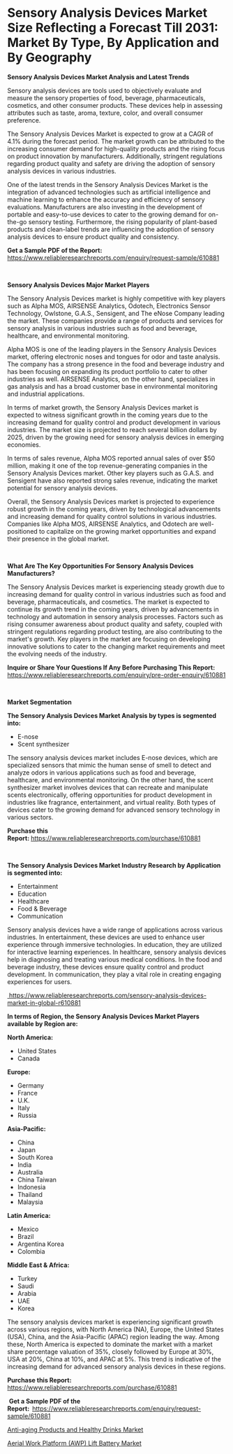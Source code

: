 <p><h1>Sensory Analysis Devices Market Size Reflecting a Forecast Till 2031: Market By Type, By Application and By Geography</h1></p><p><strong>Sensory Analysis Devices Market Analysis and Latest Trends</strong></p>
<p><p>Sensory analysis devices are tools used to objectively evaluate and measure the sensory properties of food, beverage, pharmaceuticals, cosmetics, and other consumer products. These devices help in assessing attributes such as taste, aroma, texture, color, and overall consumer preference.</p><p>The Sensory Analysis Devices Market is expected to grow at a CAGR of 4.1% during the forecast period. The market growth can be attributed to the increasing consumer demand for high-quality products and the rising focus on product innovation by manufacturers. Additionally, stringent regulations regarding product quality and safety are driving the adoption of sensory analysis devices in various industries.</p><p>One of the latest trends in the Sensory Analysis Devices Market is the integration of advanced technologies such as artificial intelligence and machine learning to enhance the accuracy and efficiency of sensory evaluations. Manufacturers are also investing in the development of portable and easy-to-use devices to cater to the growing demand for on-the-go sensory testing. Furthermore, the rising popularity of plant-based products and clean-label trends are influencing the adoption of sensory analysis devices to ensure product quality and consistency.</p></p>
<p><strong>Get a Sample PDF of the Report:&nbsp;</strong> <a href="https://www.reliableresearchreports.com/enquiry/request-sample/610881">https://www.reliableresearchreports.com/enquiry/request-sample/610881</a></p>
<p>&nbsp;</p>
<p><strong>Sensory Analysis Devices Major Market Players</strong></p>
<p><p>The Sensory Analysis Devices market is highly competitive with key players such as Alpha MOS, AIRSENSE Analytics, Odotech, Electronics Sensor Technology, Owlstone, G.A.S., Sensigent, and The eNose Company leading the market. These companies provide a range of products and services for sensory analysis in various industries such as food and beverage, healthcare, and environmental monitoring.</p><p>Alpha MOS is one of the leading players in the Sensory Analysis Devices market, offering electronic noses and tongues for odor and taste analysis. The company has a strong presence in the food and beverage industry and has been focusing on expanding its product portfolio to cater to other industries as well. AIRSENSE Analytics, on the other hand, specializes in gas analysis and has a broad customer base in environmental monitoring and industrial applications.</p><p>In terms of market growth, the Sensory Analysis Devices market is expected to witness significant growth in the coming years due to the increasing demand for quality control and product development in various industries. The market size is projected to reach several billion dollars by 2025, driven by the growing need for sensory analysis devices in emerging economies.</p><p>In terms of sales revenue, Alpha MOS reported annual sales of over $50 million, making it one of the top revenue-generating companies in the Sensory Analysis Devices market. Other key players such as G.A.S. and Sensigent have also reported strong sales revenue, indicating the market potential for sensory analysis devices.</p><p>Overall, the Sensory Analysis Devices market is projected to experience robust growth in the coming years, driven by technological advancements and increasing demand for quality control solutions in various industries. Companies like Alpha MOS, AIRSENSE Analytics, and Odotech are well-positioned to capitalize on the growing market opportunities and expand their presence in the global market.</p></p>
<p>&nbsp;</p>
<p><strong>What Are The Key Opportunities For Sensory Analysis Devices Manufacturers?</strong></p>
<p><p>The Sensory Analysis Devices market is experiencing steady growth due to increasing demand for quality control in various industries such as food and beverage, pharmaceuticals, and cosmetics. The market is expected to continue its growth trend in the coming years, driven by advancements in technology and automation in sensory analysis processes. Factors such as rising consumer awareness about product quality and safety, coupled with stringent regulations regarding product testing, are also contributing to the market's growth. Key players in the market are focusing on developing innovative solutions to cater to the changing market requirements and meet the evolving needs of the industry.</p></p>
<p><strong>Inquire or Share Your Questions If Any Before Purchasing This Report:</strong> <a href="https://www.reliableresearchreports.com/enquiry/pre-order-enquiry/610881">https://www.reliableresearchreports.com/enquiry/pre-order-enquiry/610881</a></p>
<p>&nbsp;</p>
<p><strong>Market Segmentation</strong></p>
<p><strong>The Sensory Analysis Devices Market Analysis by types is segmented into:</strong></p>
<p><ul><li>E-nose</li><li>Scent synthesizer</li></ul></p>
<p><p>The sensory analysis devices market includes E-nose devices, which are specialized sensors that mimic the human sense of smell to detect and analyze odors in various applications such as food and beverage, healthcare, and environmental monitoring. On the other hand, the scent synthesizer market involves devices that can recreate and manipulate scents electronically, offering opportunities for product development in industries like fragrance, entertainment, and virtual reality. Both types of devices cater to the growing demand for advanced sensory technology in various sectors.</p></p>
<p><strong>Purchase this Report:&nbsp;</strong><a href="https://www.reliableresearchreports.com/purchase/610881">https://www.reliableresearchreports.com/purchase/610881</a></p>
<p>&nbsp;</p>
<p><strong>The Sensory Analysis Devices Market Industry Research by Application is segmented into:</strong></p>
<p><ul><li>Entertainment</li><li>Education</li><li>Healthcare</li><li>Food & Beverage</li><li>Communication</li></ul></p>
<p><p>Sensory analysis devices have a wide range of applications across various industries. In entertainment, these devices are used to enhance user experience through immersive technologies. In education, they are utilized for interactive learning experiences. In healthcare, sensory analysis devices help in diagnosing and treating various medical conditions. In the food and beverage industry, these devices ensure quality control and product development. In communication, they play a vital role in creating engaging experiences for users.</p></p>
<p><a href="https://www.reliableresearchreports.com/sensory-analysis-devices-market-in-global-r610881">&nbsp;https://www.reliableresearchreports.com/sensory-analysis-devices-market-in-global-r610881</a></p>
<p><strong>In terms of Region, the Sensory Analysis Devices Market Players available by Region are:</strong></p>
<p>
    <p> <strong> North America: </strong>
        <ul>
            <li>United States</li>
            <li>Canada</li>
        </ul>
        </p> 
    <p> <strong> Europe: </strong>
        <ul>
            <li>Germany</li>
            <li>France</li>
            <li>U.K.</li>
            <li>Italy</li>
            <li>Russia</li>
        </ul>
        </p> 
    <p> <strong> Asia-Pacific: </strong>
        <ul>
            <li>China</li>
            <li>Japan</li>
            <li>South Korea</li>
            <li>India</li>
            <li>Australia</li>
            <li>China Taiwan</li>
            <li>Indonesia</li>
            <li>Thailand</li>
            <li>Malaysia</li>
        </ul>
        </p> 
    <p> <strong> Latin America: </strong>
        <ul>
            <li>Mexico</li>
            <li>Brazil</li>
            <li>Argentina Korea</li>
            <li>Colombia</li>
        </ul>
        </p> 
    <p> <strong> Middle East & Africa: </strong>
        <ul>
            <li>Turkey</li>
            <li>Saudi</li>
            <li>Arabia</li>
            <li>UAE</li>
            <li>Korea</li>
        </ul>
    </p>
    </p>
<p><p>The sensory analysis devices market is experiencing significant growth across various regions, with North America (NA), Europe, the United States (USA), China, and the Asia-Pacific (APAC) region leading the way. Among these, North America is expected to dominate the market with a market share percentage valuation of 35%, closely followed by Europe at 30%, USA at 20%, China at 10%, and APAC at 5%. This trend is indicative of the increasing demand for advanced sensory analysis devices in these regions.</p></p>
<p><strong>Purchase this Report: </strong><a href="https://www.reliableresearchreports.com/purchase/610881">https://www.reliableresearchreports.com/purchase/610881</a></p>
<p>&nbsp;<strong>Get a Sample PDF of the Report:&nbsp;&nbsp;</strong><a href="https://www.reliableresearchreports.com/enquiry/request-sample/610881">https://www.reliableresearchreports.com/enquiry/request-sample/610881</a></p>
<p><strong></strong></p>
<p><p><a href="https://github.com/fkhcgcyl33/Market-Research-Report-List-1/blob/main/anti-aging-products-and-healthy-drinks-market.md">Anti-aging Products and Healthy Drinks Market</a></p><p><a href="https://github.com/yazulaeha/Market-Research-Report-List-1/blob/main/aerial-work-platform-awp-lift-battery-market.md">Aerial Work Platform (AWP) Lift Battery Market</a></p></p>